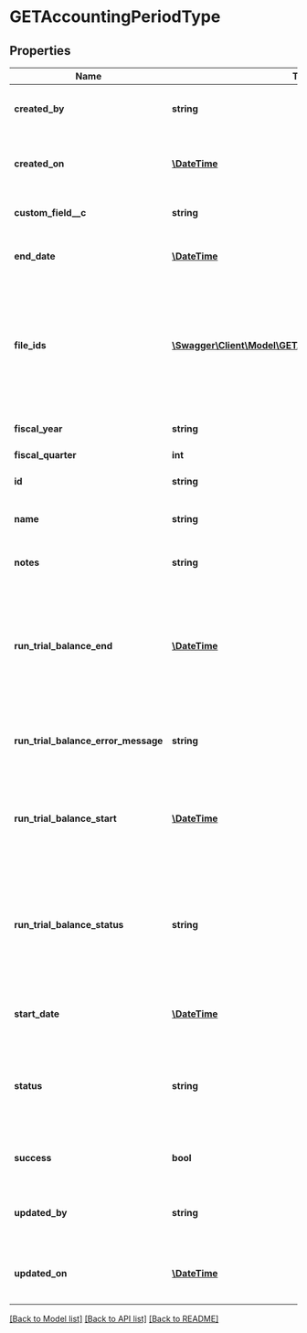 # GETAccountingPeriodType

## Properties
Name | Type | Description | Notes
------------ | ------------- | ------------- | -------------
**created_by** | **string** | ID of the user who created the accounting period. | [optional] 
**created_on** | [**\DateTime**](\DateTime.md) | Date and time when the accounting period was created. | [optional] 
**custom_field__c** | **string** | Any custom fields defined for this object. | [optional] 
**end_date** | [**\DateTime**](Date.md) | The end date of the accounting period. | [optional] 
**file_ids** | [**\Swagger\Client\Model\GETAccountingPeriodFileIdsType[]**](GETAccountingPeriodFileIdsType.md) | File IDs of the reports available for the accounting period. You can retrieve the reports by specifying the file ID in a [Get Files](https://knowledgecenter.zuora.com/DC_Developers/REST_API/B_REST_API_reference/Get_Files) REST API call. | [optional] 
**fiscal_year** | **string** | Fiscal year of the accounting period. | [optional] 
**fiscal_quarter** | **int** | dummy | [optional] 
**id** | **string** | ID of the accounting period. | [optional] 
**name** | **string** | Name of the accounting period. | [optional] 
**notes** | **string** | Any optional notes about the accounting period. | [optional] 
**run_trial_balance_end** | [**\DateTime**](\DateTime.md) | Date and time that the trial balance was completed. If the trial balance status is &#x60;Pending&#x60;, &#x60;Processing&#x60;, or &#x60;Error&#x60;, this field is &#x60;null&#x60;. | [optional] 
**run_trial_balance_error_message** | **string** | If trial balance status is Error, an error message is returned in this field. | [optional] 
**run_trial_balance_start** | [**\DateTime**](\DateTime.md) | Date and time that the trial balance was run. If the trial balance status is Pending, this field is null. | [optional] 
**run_trial_balance_status** | **string** | Status of the trial balance for the accounting period. Possible values:  * &#x60;Pending&#x60; * &#x60;Processing&#x60; * &#x60;Completed&#x60; * &#x60;Error&#x60; | [optional] 
**start_date** | [**\DateTime**](Date.md) | The start date of the accounting period. | [optional] 
**status** | **string** | Status of the accounting period. Possible values: * &#x60;Open&#x60; * &#x60;PendingClose&#x60; * &#x60;Closed&#x60; | [optional] 
**success** | **bool** | Returns &#x60;true&#x60; if the request was processed successfully. | [optional] 
**updated_by** | **string** | ID of the user who last updated the accounting period. | [optional] 
**updated_on** | [**\DateTime**](\DateTime.md) | Date and time when the accounting period was last updated. | [optional] 

[[Back to Model list]](../README.md#documentation-for-models) [[Back to API list]](../README.md#documentation-for-api-endpoints) [[Back to README]](../README.md)


